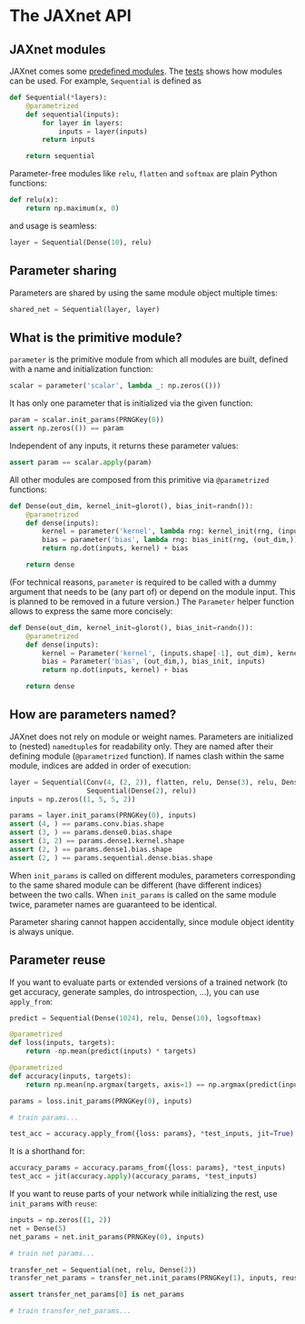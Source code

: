 # The JAXnet API

## JAXnet modules

JAXnet comes some [predefined modules](jaxnet/modules.py).
The [tests](tests/test_modules.py) shows how modules can be used.
For example, `Sequential` is defined as

```python
def Sequential(*layers):
    @parametrized
    def sequential(inputs):
        for layer in layers:
            inputs = layer(inputs)
        return inputs

    return sequential
```

Parameter-free modules like `relu`, `flatten` and `softmax` are plain Python functions:

```python
def relu(x):
    return np.maximum(x, 0)
```

and usage is seamless:

```python
layer = Sequential(Dense(10), relu)
```

## Parameter sharing

Parameters are shared by using the same module object multiple times:

```python
shared_net = Sequential(layer, layer)
```

## What is the primitive module?

`parameter` is the primitive module from which all modules are built,
defined with a name and initialization function:

```python
scalar = parameter('scalar', lambda _: np.zeros(()))
```

It has only one parameter that is initialized via the given function:

```python
param = scalar.init_params(PRNGKey(0))
assert np.zeros(()) == param
```

Independent of any inputs, it returns these parameter values:

```python
assert param == scalar.apply(param)
```

All other modules are composed from this primitive via `@parametrized` functions:

```python
def Dense(out_dim, kernel_init=glorot(), bias_init=randn()):
    @parametrized
    def dense(inputs):
        kernel = parameter('kernel', lambda rng: kernel_init(rng, (inputs.shape[-1], out_dim)))(inputs)
        bias = parameter('bias', lambda rng: bias_init(rng, (out_dim,)))(inputs)
        return np.dot(inputs, kernel) + bias

    return dense
```

(For technical reasons, `parameter` is required to be called with a dummy argument
that needs to be (any part of) or depend on the module input.
This is planned to be removed in a future version.)
The `Parameter` helper function allows to express the same more concisely:

```python
def Dense(out_dim, kernel_init=glorot(), bias_init=randn()):
    @parametrized
    def dense(inputs):
        kernel = Parameter('kernel', (inputs.shape[-1], out_dim), kernel_init, inputs)
        bias = Parameter('bias', (out_dim,), bias_init, inputs)
        return np.dot(inputs, kernel) + bias

    return dense
```

## How are parameters named?

JAXnet does not rely on module or weight names.
Parameters are initialized to (nested) `namedtuple`s for readability only.
They are named after their defining module (`@parametrized` function).
If names clash within the same module, indices are added in order of execution:

```python
layer = Sequential(Conv(4, (2, 2)), flatten, relu, Dense(3), relu, Dense(2),
                   Sequential(Dense(2), relu))
inputs = np.zeros((1, 5, 5, 2))

params = layer.init_params(PRNGKey(0), inputs)
assert (4, ) == params.conv.bias.shape
assert (3, ) == params.dense0.bias.shape
assert (3, 2) == params.dense1.kernel.shape
assert (2, ) == params.dense1.bias.shape
assert (2, ) == params.sequential.dense.bias.shape
```

When `init_params` is called on different modules, parameters corresponding to the same shared module can be different (have different indices) between the two calls.
When `init_params` is called on the same module twice, parameter names are guaranteed to be identical.

Parameter sharing cannot happen accidentally, since module object identity is always unique.

## Parameter reuse

If you want to evaluate parts or extended versions of a trained network
(to get accuracy, generate samples, do introspection, ...), you can use `apply_from`:

```python
predict = Sequential(Dense(1024), relu, Dense(10), logsoftmax)

@parametrized
def loss(inputs, targets):
    return -np.mean(predict(inputs) * targets)

@parametrized
def accuracy(inputs, targets):
    return np.mean(np.argmax(targets, axis=1) == np.argmax(predict(inputs), axis=1))

params = loss.init_params(PRNGKey(0), inputs)

# train params...

test_acc = accuracy.apply_from({loss: params}, *test_inputs, jit=True)
```

It is a shorthand for:

```python
accuracy_params = accuracy.params_from({loss: params}, *test_inputs)
test_acc = jit(accuracy.apply)(accuracy_params, *test_inputs)
```

If you want to reuse parts of your network while initializing the rest, use `init_params` with `reuse`:

```python
inputs = np.zeros((1, 2))
net = Dense(5)
net_params = net.init_params(PRNGKey(0), inputs)

# train net params...

transfer_net = Sequential(net, relu, Dense(2))
transfer_net_params = transfer_net.init_params(PRNGKey(1), inputs, reuse={net: net_params})

assert transfer_net_params[0] is net_params

# train transfer_net_params...
```